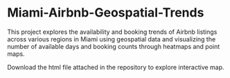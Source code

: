 # Miami-Airbnb-Geospatial-Trends
This project explores the availability and booking trends of Airbnb listings across various regions in Miami using geospatial data and visualizing the number of available days and booking counts through heatmaps and point maps.

Download the html file attached in the repository to explore interactive map.
